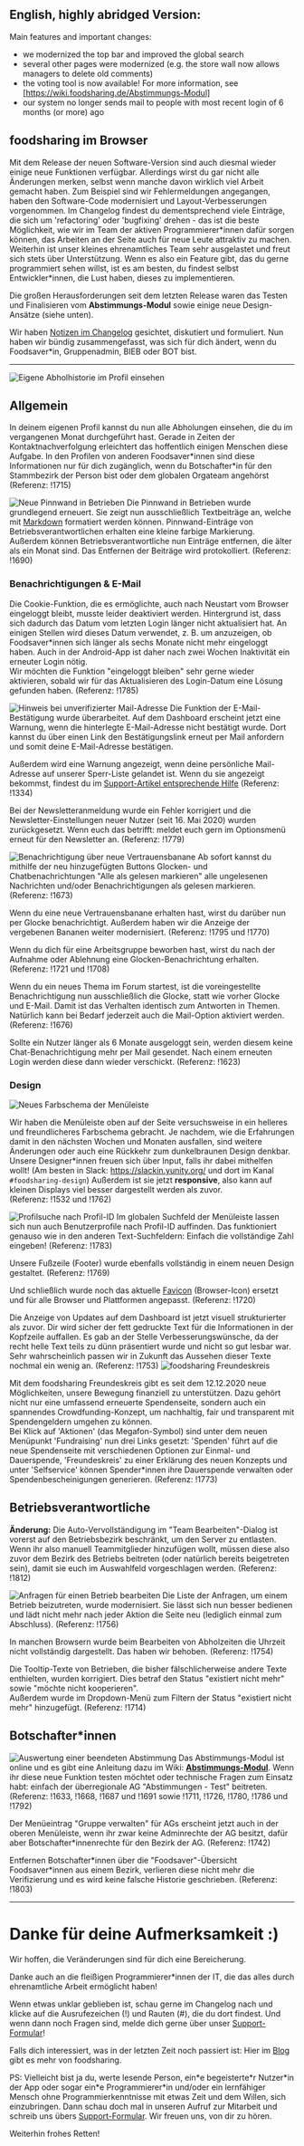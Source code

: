## English, highly abridged Version:

Main features and important changes:
- we modernized the top bar and improved the global search
- several other pages were modernized (e.g. the store wall now allows managers to delete old comments)
- the voting tool is now available! For more information, see [https://wiki.foodsharing.de/Abstimmungs-Modul]
- our system no longer sends mail to people with most recent login of 6 months (or more) ago

## foodsharing im Browser

Mit dem Release der neuen Software-Version sind auch diesmal wieder einige neue Funktionen verfügbar. Allerdings wirst du gar nicht alle Änderungen merken, selbst wenn manche davon wirklich viel Arbeit gemacht haben. Zum Beispiel sind wir Fehlermeldungen angegangen, haben den Software-Code modernisiert und Layout-Verbesserungen vorgenommen.
Im Changelog findest du dementsprechend viele Einträge, die sich um 'refactoring' oder 'bugfixing' drehen - das ist die beste Möglichkeit, wie wir im Team der aktiven Programmierer\*innen dafür sorgen können, das Arbeiten an der Seite auch für neue Leute attraktiv zu machen. Weiterhin ist unser kleines ehrenamtliches Team sehr ausgelastet und freut sich stets über Unterstützung. Wenn es also ein Feature gibt, das du gerne programmiert sehen willst, ist es am besten, du findest selbst Entwickler\*innen, die Lust haben, dieses zu implementieren.

Die großen Herausforderungen seit dem letzten Release waren das Testen und Finalisieren vom **Abstimmungs-Modul** sowie einige neue Design-Ansätze (siehe unten).

Wir haben [Notizen im Changelog](/content?sub=changelog) gesichtet, diskutiert und formuliert. Nun haben wir bündig zusammengefasst, was sich für dich ändert, wenn du Foodsaver\*in, Gruppenadmin, BIEB oder BOT bist.

---
![](./img/releasenotes/2020-12-pickup-history.png#left-clear "Eigene Abholhistorie im Profil einsehen")
## Allgemein
In deinem eigenen Profil kannst du nun alle Abholungen einsehen, die du im vergangenen Monat durchgeführt hast. Gerade in Zeiten der Kontaktnachverfolgung erleichtert das hoffentlich einigen Menschen diese Aufgabe.
In den Profilen von anderen Foodsaver\*innen sind diese Informationen nur für dich zugänglich, wenn du Botschafter\*in für den Stammbezirk der Person bist oder dem globalen Orgateam angehörst
(Referenz: !1715)

![](./img/releasenotes/2020-12-store-wall.jpg#right-clear "Neue Pinnwand in Betrieben") Die Pinnwand in Betrieben wurde grundlegend erneuert.
Sie zeigt nun ausschließlich Textbeiträge an, welche mit [Markdown](https://markdown.de/) formatiert werden können.
Pinnwand-Einträge von Betriebsverantwortlichen erhalten eine kleine farbige Markierung.  
Außerdem können Betriebsverantwortliche nun Einträge entfernen, die älter als ein Monat sind.
Das Entfernen der Beiträge wird protokolliert.
(Referenz: !1690)

### Benachrichtigungen & E-Mail

Die Cookie-Funktion, die es ermöglichte, auch nach Neustart vom Browser eingeloggt bleibt, musste leider deaktiviert werden. Hintergrund ist, dass sich dadurch das Datum vom letzten Login länger nicht aktualisiert hat.
An einigen Stellen wird dieses Datum verwendet, z. B. um anzuzeigen, ob Foodsaver\*innen sich länger als sechs Monate nicht mehr eingeloggt haben. Auch in der Android-App ist daher nach zwei Wochen Inaktivität ein erneuter Login nötig.  
Wir möchten die Funktion "eingeloggt bleiben" sehr gerne wieder aktivieren, sobald wir für das Aktualisieren des Login-Datum eine Lösung gefunden haben.
(Referenz: !1785)

![](./img/releasenotes/2020-12-verify-mail.jpg#left-clear "Hinweis bei unverifizierter Mail-Adresse") Die Funktion der E-Mail-Bestätigung wurde überarbeitet. Auf dem Dashboard erscheint jetzt eine Warnung, wenn die hinterlegte E-Mail-Adresse nicht bestätigt wurde.
Dort kannst du über einen Link den Bestätigungslink erneut per Mail anfordern und somit deine E-Mail-Adresse bestätigen.  

Außerdem wird eine Warnung angezeigt, wenn deine persönliche Mail-Adresse auf unserer Sperr-Liste gelandet ist. Wenn du sie angezeigt bekommst, findest du im [Support-Artikel entsprechende Hilfe](https://foodsharing.freshdesk.com/support/solutions/articles/77000299947-e-mail-sperre-im-profil)
(Referenz: !1334)

Bei der Newsletteranmeldung wurde ein Fehler korrigiert und die Newsletter-Einstellungen neuer Nutzer (seit 16. Mai 2020) wurden zurückgesetzt. Wenn euch das betrifft: meldet euch gern im Optionsmenü erneut für den Newsletter an.
(Referenz: !1779)

![](./img/releasenotes/2020-12-banana.jpg#right-clear "Benachrichtigung über neue Vertrauensbanane") Ab sofort kannst du mithilfe der neu hinzugefügten Buttons Glocken- und Chatbenachrichtungen "Alle als gelesen markieren" alle ungelesenen Nachrichten und/oder Benachrichtigungen als gelesen markieren.
(Referenz: !1673)

Wenn du eine neue Vertrauensbanane erhalten hast, wirst du darüber nun per Glocke benachrichtigt. Außerdem haben wir die Anzeige der vergebenen Bananen weiter modernisiert.
(Referenz: !1795 und !1770)

Wenn du dich für eine Arbeitsgruppe beworben hast, wirst du nach der Aufnahme oder Ablehnung eine Glocken-Benachrichtung erhalten.
(Referenz: !1721 und !1708)

Wenn du ein neues Thema im Forum startest, ist die voreingestellte Benachrichtigung nun ausschließlich die Glocke, statt wie vorher Glocke und E-Mail. Damit ist das Verhalten identisch zum Antworten in Themen.  
Natürlich kann bei Bedarf jederzeit auch die Mail-Option aktiviert werden.
(Referenz: !1676)

Sollte ein Nutzer länger als 6 Monate ausgeloggt sein, werden diesem keine Chat-Benachrichtigung mehr per Mail gesendet. Nach einem erneuten Login werden diese dann wieder verschickt.
(Referenz: !1623)

### Design
![](./img/releasenotes/2020-12-topbar.png "Neues Farbschema der Menüleiste")

Wir haben die Menüleiste oben auf der Seite versuchsweise in ein helleres und freundlicheres Farbschema gebracht. Je nachdem, wie die Erfahrungen damit in den nächsten Wochen und Monaten ausfallen, sind weitere Änderungen oder auch eine Rückkehr zum dunkelbraunen Design denkbar. Unsere Designer\*innen freuen sich über Input, falls ihr dabei mithelfen wollt! (Am besten in Slack: https://slackin.yunity.org/ und dort im Kanal `#foodsharing-design`)
Außerdem ist sie jetzt **responsive**, also kann auf kleinen Displays viel besser dargestellt werden als zuvor.  
(Referenz: !1532 und !1762)

![](./img/releasenotes/2020-12-topbar-search.jpg#left-clear "Profilsuche nach Profil-ID") Im globalen Suchfeld der Menüleiste lassen sich nun auch Benutzerprofile nach Profil-ID auffinden.
Das funktioniert genauso wie in den anderen Text-Suchfeldern: Einfach die vollständige Zahl eingeben!
(Referenz: !1783)

Unsere Fußzeile (Footer) wurde ebenfalls vollständig in einem neuen Design gestaltet.
(Referenz: !1769)

Und schließlich wurde noch das aktuelle [Favicon](https://de.wikipedia.org/wiki/Favicon) (Browser-Icon) ersetzt und für alle Browser und Plattformen angepasst. (Referenz: !1720)

Die Anzeige von Updates auf dem Dashboard ist jetzt visuell strukturierter als zuvor. Dir wird sicher der fett gedruckte Text für die Informationen in der Kopfzeile auffallen. Es gab an der Stelle Verbesserungswünsche, da der recht helle Text teils zu dünn präsentiert wurde und nicht so gut lesbar war. Sehr wahrscheinlich passen wir in Zukunft das Aussehen dieser Texte nochmal ein wenig an.
(Referenz: !1753)
![](./img/releasenotes/2020-12-freundekreis-250px.jpg#right "foodsharing Freundeskreis")

Mit dem foodsharing Freundeskreis gibt es seit dem 12.12.2020 neue Möglichkeiten, unsere Bewegung finanziell zu unterstützen. Dazu gehört nicht nur eine umfassend erneuerte Spendenseite, sondern auch ein spannendes Crowdfunding-Konzept, um nachhaltig, fair und transparent mit Spendengeldern umgehen zu können.  
Bei Klick auf 'Aktionen' (das Megafon-Symbol) sind unter dem neuen Menüpunkt 'Fundraising' nun drei Links gesetzt: 'Spenden' führt auf die neue Spendenseite mit verschiedenen Optionen zur Einmal- und Dauerspende, 'Freundeskreis' zu einer Erklärung des neuen Konzepts und unter 'Selfservice' können Spender\*innen ihre Dauerspende verwalten oder Spendenbescheinigungen generieren.
(Referenz: !1773)

## Betriebsverantwortliche

**Änderung:** Die Auto-Vervollständigung im "Team Bearbeiten"-Dialog ist vorerst auf den Betriebsbezirk beschränkt, um den Server zu entlasten. Wenn ihr also manuell Teammitglieder hinzufügen wollt, müssen diese also zuvor dem Bezirk des Betriebs beitreten (oder natürlich bereits beigetreten sein), damit sie euch im Auswahlfeld vorgeschlagen werden.
(Referenz: !1812)

![](./img/releasenotes/2020-12-store-request.png#left-clear "Anfragen für einen Betrieb bearbeiten") Die Liste der Anfragen, um einem Betrieb beizutreten, wurde modernisiert.
Sie lässt sich nun besser bedienen und lädt nicht mehr nach jeder Aktion die Seite neu (lediglich einmal zum Abschluss).
(Referenz: !1756)

In manchen Browsern wurde beim Bearbeiten von Abholzeiten die Uhrzeit nicht vollständig dargestellt.
Das haben wir behoben. (Referenz: !1754)

Die Tooltip-Texte von Betrieben, die bisher fälschlicherweise andere Texte enthielten, wurden korrigiert.
Dies betraf den Status "existiert nicht mehr" sowie "möchte nicht kooperieren".  
Außerdem wurde im Dropdown-Menü zum Filtern der Status "existiert nicht mehr" hinzugefügt.
(Referenz: !1714)


## Botschafter\*innen

![](./img/releasenotes/2020-12-voting.png#right-clear "Auswertung einer beendeten Abstimmung")
Das Abstimmungs-Modul ist online und es gibt eine Anleitung dazu im Wiki: [**Abstimmungs-Modul**](https://wiki.foodsharing.de/Abstimmungs-Modul). Wenn ihr diese neue Funktion testen möchtet oder technische Fragen zum Einsatz habt: einfach der überregionale AG "Abstimmungen - Test" beitreten.  
(Referenz: !1633, !1668, !1687 und !1691 sowie !1711, !1726, !1780, !1786 und !1792)

Der Menüeintrag "Gruppe verwalten" für AGs erscheint jetzt auch in der oberen Menüleiste, wenn ihr zwar keine Adminrechte der AG besitzt, dafür aber Botschafter\*innenrechte für den Bezirk der AG.
(Referenz: !1742)

Entfernen Botschafter\*innen über die "Foodsaver"-Übersicht Foodsaver\*innen aus einem Bezirk, verlieren diese nicht mehr die Verifizierung und es wird keine falsche Historie geschrieben.
(Referenz: !1803)

---
# Danke für deine Aufmerksamkeit :)

Wir hoffen, die Veränderungen sind für dich eine Bereicherung.

Danke auch an die fleißigen Programmierer\*innen der IT, die das alles durch ehrenamtliche Arbeit ermöglicht haben!

Wenn etwas unklar geblieben ist, schau gerne im Changelog nach und klicke auf die Ausrufezeichen (!) und Rauten (#), die du dort findest. Und wenn dann noch Fragen sind, melde dich gerne über unser [Support-Formular](https://foodsharing.freshdesk.com/support/home)!

Falls dich interessiert, was in der letzten Zeit noch passiert ist: Hier im [Blog](https://devblog.foodsharing.de/) gibt es mehr von foodsharing.

PS: Vielleicht bist ja du, werte lesende Person, ein\*e begeisterte\*r Nutzer\*in der App oder sogar ein\*e Programmierer\*in und/oder ein lernfähiger Mensch ohne Programmierkenntnisse mit etwas Zeit und dem Willen, sich einzubringen. Dann schau doch mal in unseren Aufruf zur Mitarbeit und schreib uns übers [Support-Formular](https://foodsharing.freshdesk.com/support/home). Wir freuen uns, von dir zu hören.

Weiterhin frohes Retten!
